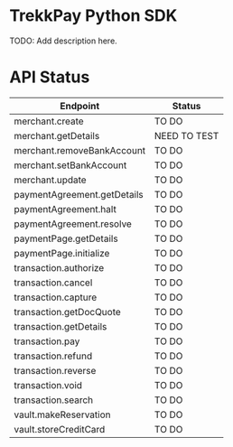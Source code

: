 # TrekkPay Python SDK

TODO: Add description here.

# API Status

| Endpoint                    | Status       |
|-----------------------------|--------------|
| merchant.create             | TO DO        |
| merchant.getDetails         | NEED TO TEST |
| merchant.removeBankAccount  | TO DO        |
| merchant.setBankAccount     | TO DO        |
| merchant.update             | TO DO        |
| paymentAgreement.getDetails | TO DO        |
| paymentAgreement.halt       | TO DO        |
| paymentAgreement.resolve    | TO DO        |
| paymentPage.getDetails      | TO DO        |
| paymentPage.initialize      | TO DO        |
| transaction.authorize       | TO DO        |
| transaction.cancel          | TO DO        |
| transaction.capture         | TO DO        |
| transaction.getDocQuote     | TO DO        |
| transaction.getDetails      | TO DO        |
| transaction.pay             | TO DO        |
| transaction.refund          | TO DO        |
| transaction.reverse         | TO DO        |
| transaction.void            | TO DO        |
| transaction.search          | TO DO        |
| vault.makeReservation       | TO DO        |
| vault.storeCreditCard       | TO DO        |
